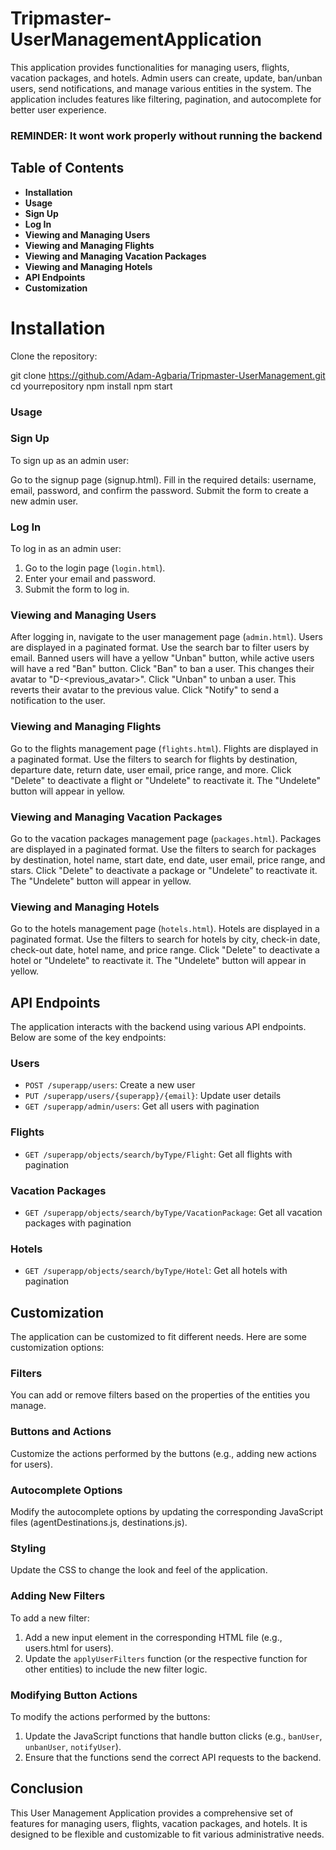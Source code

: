 # Tripmaster-UserManagementApplication
This application provides functionalities for managing users, flights, vacation packages, and hotels. Admin users can create, update, ban/unban users, send notifications, and manage various entities in the system. The application includes features like filtering, pagination, and autocomplete for better user experience.

### REMINDER: It wont work properly without running the backend

## Table of Contents
- **Installation**
- **Usage**
- **Sign Up**
- **Log In**
- **Viewing and Managing Users**
- **Viewing and Managing Flights**
- **Viewing and Managing Vacation Packages**
- **Viewing and Managing Hotels**
- **API Endpoints**
- **Customization**

# Installation
Clone the repository:


git clone https://github.com/Adam-Agbaria/Tripmaster-UserManagement.git
cd yourrepository
npm install
npm start

### Usage

### Sign Up
To sign up as an admin user:

Go to the signup page (signup.html).
Fill in the required details: username, email, password, and confirm the password.
Submit the form to create a new admin user.

### Log In

To log in as an admin user:

1. Go to the login page (`login.html`).
2. Enter your email and password.
3. Submit the form to log in.

### Viewing and Managing Users

After logging in, navigate to the user management page (`admin.html`).
Users are displayed in a paginated format.
Use the search bar to filter users by email.
Banned users will have a yellow "Unban" button, while active users will have a red "Ban" button.
Click "Ban" to ban a user. This changes their avatar to "D-<previous_avatar>".
Click "Unban" to unban a user. This reverts their avatar to the previous value.
Click "Notify" to send a notification to the user.

### Viewing and Managing Flights

Go to the flights management page (`flights.html`).
Flights are displayed in a paginated format.
Use the filters to search for flights by destination, departure date, return date, user email, price range, and more.
Click "Delete" to deactivate a flight or "Undelete" to reactivate it. The "Undelete" button will appear in yellow.

### Viewing and Managing Vacation Packages

Go to the vacation packages management page (`packages.html`).
Packages are displayed in a paginated format.
Use the filters to search for packages by destination, hotel name, start date, end date, user email, price range, and stars.
Click "Delete" to deactivate a package or "Undelete" to reactivate it. The "Undelete" button will appear in yellow.

### Viewing and Managing Hotels

Go to the hotels management page (`hotels.html`).
Hotels are displayed in a paginated format.
Use the filters to search for hotels by city, check-in date, check-out date, hotel name, and price range.
Click "Delete" to deactivate a hotel or "Undelete" to reactivate it. The "Undelete" button will appear in yellow.

## API Endpoints

The application interacts with the backend using various API endpoints. Below are some of the key endpoints:

### Users

- `POST /superapp/users`: Create a new user
- `PUT /superapp/users/{superapp}/{email}`: Update user details
- `GET /superapp/admin/users`: Get all users with pagination

### Flights

- `GET /superapp/objects/search/byType/Flight`: Get all flights with pagination

### Vacation Packages

- `GET /superapp/objects/search/byType/VacationPackage`: Get all vacation packages with pagination

### Hotels

- `GET /superapp/objects/search/byType/Hotel`: Get all hotels with pagination

## Customization

The application can be customized to fit different needs. Here are some customization options:

### Filters

You can add or remove filters based on the properties of the entities you manage.

### Buttons and Actions

Customize the actions performed by the buttons (e.g., adding new actions for users).

### Autocomplete Options

Modify the autocomplete options by updating the corresponding JavaScript files (agentDestinations.js, destinations.js).

### Styling

Update the CSS to change the look and feel of the application.

### Adding New Filters

To add a new filter:

1. Add a new input element in the corresponding HTML file (e.g., users.html for users).
2. Update the `applyUserFilters` function (or the respective function for other entities) to include the new filter logic.

### Modifying Button Actions

To modify the actions performed by the buttons:

1. Update the JavaScript functions that handle button clicks (e.g., `banUser`, `unbanUser`, `notifyUser`).
2. Ensure that the functions send the correct API requests to the backend.

## Conclusion

This User Management Application provides a comprehensive set of features for managing users, flights, vacation packages, and hotels. It is designed to be flexible and customizable to fit various administrative needs.
